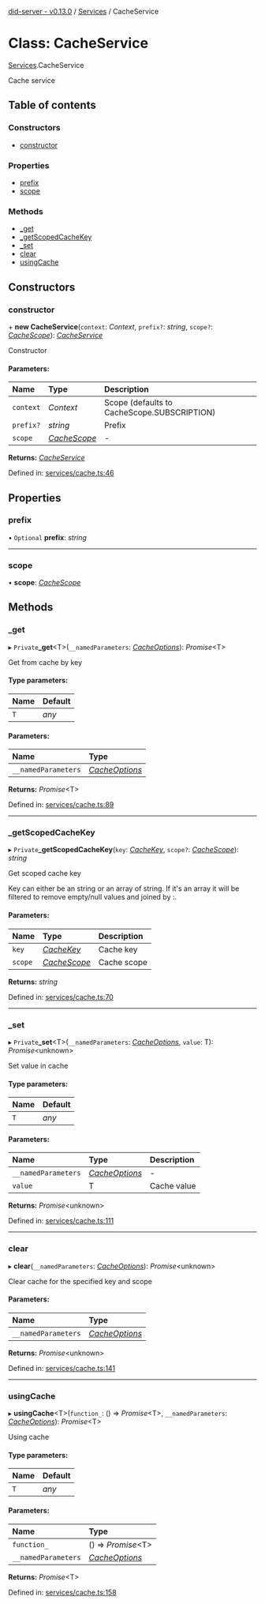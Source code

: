[did-server - v0.13.0](../README.md) / [Services](../modules/services.md) / CacheService

# Class: CacheService

[Services](../modules/services.md).CacheService

Cache service

## Table of contents

### Constructors

- [constructor](services.cacheservice.md#constructor)

### Properties

- [prefix](services.cacheservice.md#prefix)
- [scope](services.cacheservice.md#scope)

### Methods

- [\_get](services.cacheservice.md#_get)
- [\_getScopedCacheKey](services.cacheservice.md#_getscopedcachekey)
- [\_set](services.cacheservice.md#_set)
- [clear](services.cacheservice.md#clear)
- [usingCache](services.cacheservice.md#usingcache)

## Constructors

### constructor

\+ **new CacheService**(`context`: *Context*, `prefix?`: *string*, `scope?`: [*CacheScope*](../enums/services.cachescope.md)): [*CacheService*](services.cacheservice.md)

Constructor

#### Parameters:

Name | Type | Description |
:------ | :------ | :------ |
`context` | *Context* | Scope (defaults to CacheScope.SUBSCRIPTION)    |
`prefix?` | *string* | Prefix   |
`scope` | [*CacheScope*](../enums/services.cachescope.md) | - |

**Returns:** [*CacheService*](services.cacheservice.md)

Defined in: [services/cache.ts:46](https://github.com/Puzzlepart/did/blob/dev/server/services/cache.ts#L46)

## Properties

### prefix

• `Optional` **prefix**: *string*

___

### scope

• **scope**: [*CacheScope*](../enums/services.cachescope.md)

## Methods

### \_get

▸ `Private`**_get**<T\>(`__namedParameters`: [*CacheOptions*](../modules/services.md#cacheoptions)): *Promise*<T\>

Get from cache by key

#### Type parameters:

Name | Default |
:------ | :------ |
`T` | *any* |

#### Parameters:

Name | Type |
:------ | :------ |
`__namedParameters` | [*CacheOptions*](../modules/services.md#cacheoptions) |

**Returns:** *Promise*<T\>

Defined in: [services/cache.ts:89](https://github.com/Puzzlepart/did/blob/dev/server/services/cache.ts#L89)

___

### \_getScopedCacheKey

▸ `Private`**_getScopedCacheKey**(`key`: [*CacheKey*](../modules/services.md#cachekey), `scope?`: [*CacheScope*](../enums/services.cachescope.md)): *string*

Get scoped cache key

Key can either be an string or  an array of string.
If it's an array it will be filtered to remove empty/null
values and joined by :.

#### Parameters:

Name | Type | Description |
:------ | :------ | :------ |
`key` | [*CacheKey*](../modules/services.md#cachekey) | Cache key   |
`scope` | [*CacheScope*](../enums/services.cachescope.md) | Cache scope    |

**Returns:** *string*

Defined in: [services/cache.ts:70](https://github.com/Puzzlepart/did/blob/dev/server/services/cache.ts#L70)

___

### \_set

▸ `Private`**_set**<T\>(`__namedParameters`: [*CacheOptions*](../modules/services.md#cacheoptions), `value`: T): *Promise*<unknown\>

Set value in cache

#### Type parameters:

Name | Default |
:------ | :------ |
`T` | *any* |

#### Parameters:

Name | Type | Description |
:------ | :------ | :------ |
`__namedParameters` | [*CacheOptions*](../modules/services.md#cacheoptions) | - |
`value` | T | Cache value    |

**Returns:** *Promise*<unknown\>

Defined in: [services/cache.ts:111](https://github.com/Puzzlepart/did/blob/dev/server/services/cache.ts#L111)

___

### clear

▸ **clear**(`__namedParameters`: [*CacheOptions*](../modules/services.md#cacheoptions)): *Promise*<unknown\>

Clear cache for the specified key and scope

#### Parameters:

Name | Type |
:------ | :------ |
`__namedParameters` | [*CacheOptions*](../modules/services.md#cacheoptions) |

**Returns:** *Promise*<unknown\>

Defined in: [services/cache.ts:141](https://github.com/Puzzlepart/did/blob/dev/server/services/cache.ts#L141)

___

### usingCache

▸ **usingCache**<T\>(`function_`: () => *Promise*<T\>, `__namedParameters`: [*CacheOptions*](../modules/services.md#cacheoptions)): *Promise*<T\>

Using cache

#### Type parameters:

Name | Default |
:------ | :------ |
`T` | *any* |

#### Parameters:

Name | Type |
:------ | :------ |
`function_` | () => *Promise*<T\> |
`__namedParameters` | [*CacheOptions*](../modules/services.md#cacheoptions) |

**Returns:** *Promise*<T\>

Defined in: [services/cache.ts:158](https://github.com/Puzzlepart/did/blob/dev/server/services/cache.ts#L158)
